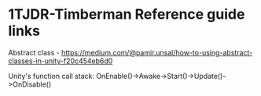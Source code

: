 # 1TJDR-Timberman Reference guide links

Abstract class - https://medium.com/@pamir.unsal/how-to-using-abstract-classes-in-unity-f20c454eb6d0

Unity's function call stack: OnEnable()->Awake->Start()->Update()->OnDisable()